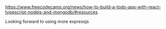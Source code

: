 https://www.freecodecamp.org/news/how-to-build-a-todo-app-with-react-typescript-nodejs-and-mongodb/#resources

Looking forward to using more expressjs